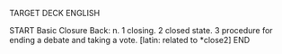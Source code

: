 TARGET DECK
ENGLISH

START
Basic
Closure
Back: n. 1 closing. 2 closed state. 3 procedure for ending a debate and taking a vote. [latin: related to *close2]
END
